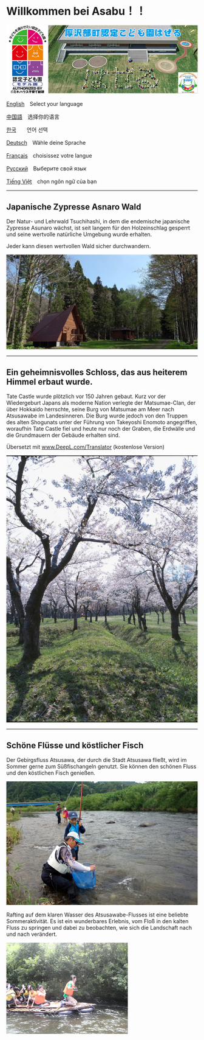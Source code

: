 # Willkommen bei Asabu！！

![hazeru](fig/hazeru.jpg)



[English](/home/ishii/ドキュメント/01アーカイブ/02プレゼンテーション資料/210830政策コンペ発表/Assabu_HTML_sample/English.html)　Select your language

[中国語](/home/ishii/ドキュメント/01アーカイブ/02プレゼンテーション資料/210830政策コンペ発表/Assabu_HTML_sample/Chinese.html)　选择你的语言

[한국](/home/ishii/ドキュメント/01アーカイブ/02プレゼンテーション資料/210830政策コンペ発表/Assabu_HTML_sample/Korea.html)　　언어 선택

[Deutsch](/home/ishii/ドキュメント/01アーカイブ/02プレゼンテーション資料/210830政策コンペ発表/Assabu_HTML_sample/German.html)　Wähle deine Sprache

[Français](/home/ishii/ドキュメント/01アーカイブ/02プレゼンテーション資料/210830政策コンペ発表/Assabu_HTML_sample/France.html)　choisissez votre langue

[Русский](/home/ishii/ドキュメント/01アーカイブ/02プレゼンテーション資料/210830政策コンペ発表/Assabu_HTML_sample/Russ.html)　Выберите свой язык

[Tiếng Việt](/home/ishii/ドキュメント/01アーカイブ/02プレゼンテーション資料/210830政策コンペ発表/Assabu_HTML_sample/vietnum.html)　chọn ngôn ngữ của bạn



------

## Japanische Zypresse Asnaro Wald

Der Natur- und Lehrwald Tsuchihashi, in dem die endemische japanische Zypresse Asunaro wächst, ist seit langem für den Holzeinschlag gesperrt und seine wertvolle natürliche Umgebung wurde erhalten.

Jeder kann diesen wertvollen Wald sicher durchwandern.

![hazeru](fig/rekumori01.JPG)



------

## Ein geheimnisvolles Schloss, das aus heiterem Himmel erbaut wurde.

Tate Castle wurde plötzlich vor 150 Jahren gebaut. Kurz vor der Wiedergeburt Japans als moderne Nation verlegte der Matsumae-Clan, der über Hokkaido herrschte, seine Burg von Matsumae am Meer nach Atsusawabe im Landesinneren. Die Burg wurde jedoch von den Truppen des alten Shogunats unter der Führung von Takeyoshi Enomoto angegriffen, woraufhin Tate Castle fiel und heute nur noch der Graben, die Erdwälle und die Grundmauern der Gebäude erhalten sind.

Übersetzt mit www.DeepL.com/Translator (kostenlose Version)

![hazeru](fig/tatejou.jpg)





------

## Schöne Flüsse und köstlicher Fisch

Der Gebirgsfluss Atsusawa, der durch die Stadt Atsusawa fließt, wird im Sommer gerne zum Süßfischangeln genutzt. Sie können den schönen Fluss und den köstlichen Fisch genießen.

![hazeru](fig/ayu.JPG)



Rafting auf dem klaren Wasser des Atsusawabe-Flusses ist eine beliebte Sommeraktivität. Es ist ein wunderbares Erlebnis, vom Floß in den kalten Fluss zu springen und dabei zu beobachten, wie sich die Landschaft nach und nach verändert.

![hazeru](fig/イカダ下り.jpg)
